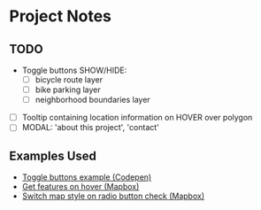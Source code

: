 # Project Notes
## TODO
- Toggle buttons SHOW/HIDE:
	- [ ] bicycle route layer
	- [ ] bike parking layer
	- [ ] neighborhood boundaries layer
- [ ] Tooltip containing location information on HOVER over polygon
- [ ] MODAL: 'about this project', 'contact'

## Examples Used
- [Toggle buttons example (Codepen)](https://codepen.io/mallendeo/pen/eLIiG)
- [Get features on hover (Mapbox)](https://www.mapbox.com/mapbox-gl-js/example/queryrenderedfeatures/)
- [Switch map style on radio button check (Mapbox)](https://www.mapbox.com/mapbox-gl-js/example/setstyle/)